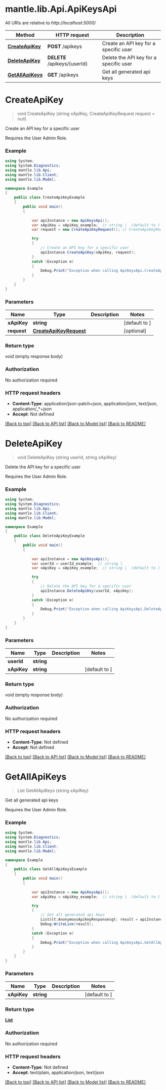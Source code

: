 # mantle.lib.Api.ApiKeysApi

All URIs are relative to *http://localhost:5000/*

Method | HTTP request | Description
------------- | ------------- | -------------
[**CreateApiKey**](ApiKeysApi.md#createapikey) | **POST** /apikeys | Create an API key for a specific user
[**DeleteApiKey**](ApiKeysApi.md#deleteapikey) | **DELETE** /apikeys/{userId} | Delete the API key for a specific user
[**GetAllApiKeys**](ApiKeysApi.md#getallapikeys) | **GET** /apikeys | Get all generated api keys


<a name="createapikey"></a>
# **CreateApiKey**
> void CreateApiKey (string xApiKey, CreateApiKeyRequest request = null)

Create an API key for a specific user

Requires the User Admin Role.

### Example
```csharp
using System;
using System.Diagnostics;
using mantle.lib.Api;
using mantle.lib.Client;
using mantle.lib.Model;

namespace Example
{
    public class CreateApiKeyExample
    {
        public void main()
        {
            
            var apiInstance = new ApiKeysApi();
            var xApiKey = xApiKey_example;  // string |  (default to )
            var request = new CreateApiKeyRequest(); // CreateApiKeyRequest |  (optional) 

            try
            {
                // Create an API key for a specific user
                apiInstance.CreateApiKey(xApiKey, request);
            }
            catch (Exception e)
            {
                Debug.Print("Exception when calling ApiKeysApi.CreateApiKey: " + e.Message );
            }
        }
    }
}
```

### Parameters

Name | Type | Description  | Notes
------------- | ------------- | ------------- | -------------
 **xApiKey** | **string**|  | [default to ]
 **request** | [**CreateApiKeyRequest**](CreateApiKeyRequest.md)|  | [optional] 

### Return type

void (empty response body)

### Authorization

No authorization required

### HTTP request headers

 - **Content-Type**: application/json-patch+json, application/json, text/json, application/_*+json
 - **Accept**: Not defined

[[Back to top]](#) [[Back to API list]](../README.md#documentation-for-api-endpoints) [[Back to Model list]](../README.md#documentation-for-models) [[Back to README]](../README.md)

<a name="deleteapikey"></a>
# **DeleteApiKey**
> void DeleteApiKey (string userId, string xApiKey)

Delete the API key for a specific user

Requires the User Admin Role.

### Example
```csharp
using System;
using System.Diagnostics;
using mantle.lib.Api;
using mantle.lib.Client;
using mantle.lib.Model;

namespace Example
{
    public class DeleteApiKeyExample
    {
        public void main()
        {
            
            var apiInstance = new ApiKeysApi();
            var userId = userId_example;  // string | 
            var xApiKey = xApiKey_example;  // string |  (default to )

            try
            {
                // Delete the API key for a specific user
                apiInstance.DeleteApiKey(userId, xApiKey);
            }
            catch (Exception e)
            {
                Debug.Print("Exception when calling ApiKeysApi.DeleteApiKey: " + e.Message );
            }
        }
    }
}
```

### Parameters

Name | Type | Description  | Notes
------------- | ------------- | ------------- | -------------
 **userId** | **string**|  | 
 **xApiKey** | **string**|  | [default to ]

### Return type

void (empty response body)

### Authorization

No authorization required

### HTTP request headers

 - **Content-Type**: Not defined
 - **Accept**: Not defined

[[Back to top]](#) [[Back to API list]](../README.md#documentation-for-api-endpoints) [[Back to Model list]](../README.md#documentation-for-models) [[Back to README]](../README.md)

<a name="getallapikeys"></a>
# **GetAllApiKeys**
> List<AnonymousApiKeyResponse> GetAllApiKeys (string xApiKey)

Get all generated api keys

Requires the User Admin Role.

### Example
```csharp
using System;
using System.Diagnostics;
using mantle.lib.Api;
using mantle.lib.Client;
using mantle.lib.Model;

namespace Example
{
    public class GetAllApiKeysExample
    {
        public void main()
        {
            
            var apiInstance = new ApiKeysApi();
            var xApiKey = xApiKey_example;  // string |  (default to )

            try
            {
                // Get all generated api keys
                List&lt;AnonymousApiKeyResponse&gt; result = apiInstance.GetAllApiKeys(xApiKey);
                Debug.WriteLine(result);
            }
            catch (Exception e)
            {
                Debug.Print("Exception when calling ApiKeysApi.GetAllApiKeys: " + e.Message );
            }
        }
    }
}
```

### Parameters

Name | Type | Description  | Notes
------------- | ------------- | ------------- | -------------
 **xApiKey** | **string**|  | [default to ]

### Return type

[**List<AnonymousApiKeyResponse>**](AnonymousApiKeyResponse.md)

### Authorization

No authorization required

### HTTP request headers

 - **Content-Type**: Not defined
 - **Accept**: text/plain, application/json, text/json

[[Back to top]](#) [[Back to API list]](../README.md#documentation-for-api-endpoints) [[Back to Model list]](../README.md#documentation-for-models) [[Back to README]](../README.md)

